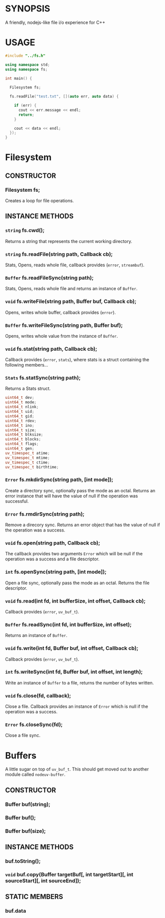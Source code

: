 # SYNOPSIS
A friendly, nodejs-like file i/o experience for C++

# USAGE

```cpp
#include "../fs.h"

using namespace std;
using namespace fs;

int main() {
 
  Filesystem fs;

  fs.readFile("test.txt", [](auto err, auto data) {

    if (err) {
      cout << err.message << endl;
      return;
    }

    cout << data << endl;
  });
}
```

# Filesystem

## CONSTRUCTOR
### Filesystem fs;
Creates a loop for file operations.

## INSTANCE METHODS

### `string` fs.cwd();
Returns a string that represents the current working directory.

### `string` fs.readFile(string path, Callback cb);
Stats, Opens, reads whole file, callback provides (`error`, `streambuf`).

### `Buffer` fs.readFileSync(string path);
Stats, Opens, reads whole file and returns an instance of `Buffer`.

### `void` fs.writeFile(string path, Buffer buf, Callback cb);
Opens, writes whole buffer, callback provides (`error`).

### `Buffer` fs.writeFileSync(string path, Buffer buf);
Opens, writes whole value from the instance of `Buffer`.

### `void` fs.stat(string path, Callback cb);
Callback provides (`error`, `stats`), where stats is a struct containing 
the following members...

### `Stats` fs.statSync(string path);
Returns a Stats struct.

```cpp
uint64_t dev;
uint64_t mode;
uint64_t nlink;
uint64_t uid;
uint64_t gid;
uint64_t rdev;
uint64_t ino;
uint64_t size;
uint64_t blksize;
uint64_t blocks;
uint64_t flags;
uint64_t gen;
uv_timespec_t atime;
uv_timespec_t mtime;
uv_timespec_t ctime;
uv_timespec_t birthtime;
```

### `Error` fs.mkdirSync(string path, [int mode]);
Create a directory sync, optionally pass the mode as an octal. Returns
an error instance that will have the value of null if the operation was
successful.

### `Error` fs.rmdirSync(string path);
Remove a direcory sync. Returns an error object that has the value of
null if the operation was a success.

### `void` fs.open(string path, Callback cb);
The callback provides two arguments `Error` which will be null if the
operation was a success and a file descriptor.

### `int` fs.openSync(string path, [int mode]);
Open a file sync, optionally pass the mode as an octal. Returns the
file descriptor.

### `void` fs.read(int fd, int bufferSize, int offset, Callback cb);
Callback provides (`error`, `uv_buf_t`).

### `Buffer` fs.readSync(int fd, int bufferSize, int offset);
Returns an instance of `Buffer`.

### `void` fs.write(int fd, Buffer buf, int offset, Callback cb);
Callback provides (`error`, `uv_buf_t`).

### `int` fs.writeSync(int fd, Buffer buf, int offset, int length);
Write an instance of `Buffer` to a file, returns the number of bytes
written.

### `void` fs.close(fd, callback);
Close a file. Callback provides an instance of `Error` which is null
if the operation was a success.

### `Error` fs.closeSync(fd);
Close a file sync.

# Buffers
A little sugar on top of `uv_buf_t`. This should get moved out to
another module called `nodeuv-buffer`.

## CONSTRUCTOR
### Buffer buf(string);
### Buffer buf();
### Buffer buf(size);

## INSTANCE METHODS
### buf.toString();
### `void` buf.copy(Buffer targetBuf[, int targetStart][, int sourceStart][, int sourceEnd]);

## STATIC MEMBERS
### buf.data

